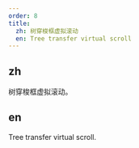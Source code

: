 ```yaml
---
order: 8
title:
  zh: 树穿梭框虚拟滚动
  en: Tree transfer virtual scroll
---
```


## zh

树穿梭框虚拟滚动。

## en

Tree transfer virtual scroll.

